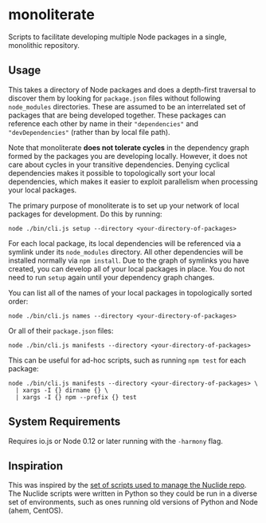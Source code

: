 # monoliterate

Scripts to facilitate developing multiple Node packages in a single, monolithic repository.

## Usage

This takes a directory of Node packages and does a depth-first traversal to discover them by looking
for `package.json` files without following `node_modules` directories.
These are assumed to be an interrelated set of packages that are being developed together.
These packages can reference each other by name in their `"dependencies"` and `"devDependencies"`
(rather than by local file path).

Note that monoliterate **does not tolerate cycles** in the dependency graph formed by the packages
you are developing locally. However, it does not care about cycles in your transitive dependencies.
Denying cyclical dependencies makes it possible to topologically sort your local dependencies, which
makes it easier to exploit parallelism when processing your local packages.

The primary purpose of monoliterate is to set up your network of local packages for development. Do
this by running:

```
node ./bin/cli.js setup --directory <your-directory-of-packages>
```

For each local package, its local dependencies will be referenced via a symlink under its
`node_modules` directory. All other dependencies will be installed normally via `npm install`.
Due to the graph of symlinks you have created, you can develop all of your local packages in place.
You do not need to run `setup` again until your dependency graph changes.

You can list all of the names of your local packages in topologically sorted order:

```
node ./bin/cli.js names --directory <your-directory-of-packages>
```

Or all of their `package.json` files:

```
node ./bin/cli.js manifests --directory <your-directory-of-packages>
```

This can be useful for ad-hoc scripts, such as running `npm test` for each package:

```
node ./bin/cli.js manifests --directory <your-directory-of-packages> \
  | xargs -I {} dirname {} \
  | xargs -I {} npm --prefix {} test
```

## System Requirements

Requires io.js or Node 0.12 or later running with the `-harmony` flag.

## Inspiration

This was inspired by the [set of scripts used to manage the Nuclide repo](
https://github.com/facebook/nuclide/tree/master/scripts/dev). The Nuclide scripts were written
in Python so they could be run in a diverse set of environments, such as ones running old
versions of Python and Node (ahem, CentOS).
